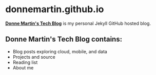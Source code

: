 # donnemartin.github.io

**[Donne Martin's Tech Blog](http://donnemartin.github.io/)** is my personal Jekyll GitHub hosted blog.

## Donne Martin's Tech Blog contains:

* Blog posts exploring cloud, mobile, and data
* Projects and source
* Reading list
* About me